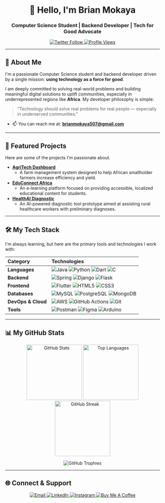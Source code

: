 <h1 align="center">👋 Hello, I'm Brian Mokaya</h1>
<h3 align="center">Computer Science Student | Backend Developer | Tech for Good Advocate</h3>

<p align="center">
  <a href="https://twitter.com/__mokaya__">
    <img src="https://img.shields.io/twitter/follow/__mokaya__?style=social" alt="Twitter Follow">
  </a>
  <a href="https://github.com/brian-mokaya">
    <img src="https://komarev.com/ghpvc/?username=brian-mokaya&label=Profile%20views&color=0e75b6&style=flat" alt="Profile Views">
  </a>
</p>

---

## 🌟 About Me

I'm a passionate Computer Science student and backend developer driven by a single mission: **using technology as a force for good**. 

I am deeply committed to solving real-world problems and building meaningful digital solutions to uplift communities, especially in underrepresented regions like **Africa**. My developer philosophy is simple:

> "Technology should solve real problems for real people — especially in underserved communities."

- 📫 You can reach me at: **brianmokaya507@gmail.com**

---

## 🚀 Featured Projects

Here are some of the projects I'm passionate about.

* **[AgriTech Dashboard](https://github.com/brian-mokaya/agritech-dashboard)**
    * A farm management system designed to help African smallholder farmers increase efficiency and yield.
* **[EduConnect Africa](https://github.com/brian-mokaya/educonnect)**
    * An e-learning platform focused on providing accessible, localized educational content for students.
* **[HealthAI Diagnostic](https://github.com/brian-mokaya/healthai)**
    * An AI-powered diagnostic tool prototype aimed at assisting rural healthcare workers with preliminary diagnoses.

---

## 🛠️ My Tech Stack

I'm always learning, but here are the primary tools and technologies I work with:

| Category | Technologies |
| :--- | :--- |
| **Languages** | ![Java](https://img.shields.io/badge/Java-ED8B00?logo=openjdk&logoColor=white) ![Python](https://img.shields.io/badge/Python-3670A0?logo=python&logoColor=ffdd54) ![Dart](https://img.shields.io/badge/Dart-0175C2?logo=dart&logoColor=white) ![C](https://img.shields.io/badge/C-00599C?logo=c&logoColor=white) |
| **Backend** | ![Spring](https://img.shields.io/badge/Spring-6DB33F?logo=spring&logoColor=white) ![Django](https://img.shields.io/badge/Django-092E20?logo=django&logoColor=white) ![Flask](https://img.shields.io/badge/Flask-000000?logo=flask&logoColor=white) |
| **Frontend** | ![Flutter](https://img.shields.io/badge/Flutter-02569B?logo=flutter&logoColor=white) ![HTML5](https://img.shields.io/badge/HTML5-E34F26?logo=html5&logoColor=white) ![CSS3](https://img.shields.io/badge/CSS3-1572B6?logo=css3&logoColor=white) |
| **Databases** | ![MySQL](https://img.shields.io/badge/MySQL-4479A1?logo=mysql&logoColor=white) ![PostgreSQL](https://img.shields.io/badge/PostgreSQL-4169E1?logo=postgresql&logoColor=white) ![MongoDB](https://img.shields.io/badge/MongoDB-47A248?logo=mongodb&logoColor=white) |
| **DevOps & Cloud** | ![AWS](https://img.shields.io/badge/AWS-FF9900?logo=amazonaws&logoColor=white) ![GitHub Actions](https://img.shields.io/badge/GitHub_Actions-2088FF?logo=githubactions&logoColor=white) ![Git](https://img.shields.io/badge/Git-F05032?logo=git&logoColor=white) |
| **Tools** | ![Postman](https://img.shields.io/badge/Postman-FF6C37?logo=postman&logoColor=white) ![Figma](https://img.shields.io/badge/Figma-F24E1E?logo=figma&logoColor=white) ![Arduino](https://img.shields.io/badge/Arduino-00979D?logo=arduino&logoColor=white) |

---

## 📊 My GitHub Stats

<div align="center">
  <img height="180em" src="https://github-readme-stats.vercel.app/api?username=brian-mokaya&show_icons=true&theme=github_dark&include_all_commits=true&count_private=true" alt="GitHub Stats"/>
  <img height="180em" src="https://github-readme-stats.vercel.app/api/top-langs/?username=brian-mokaya&layout=compact&langs_count=8&theme=github_dark" alt="Top Languages"/>
  <a href="https://git.io/streak-stats">
    <img height="180em" src="https://streak-stats.demolab.com/?user=brian-mokaya&theme=github-dark" alt="GitHub Streak"/>
  </a>
</div>

<p align="center">
  <img src="https://github-profile-trophy.vercel.app/?username=brian-mokaya&theme=radical&no-frame=true&no-bg=true&margin-w=4&column=7" alt="GitHub Trophies"/>
</p>

---

## 🌐 Connect & Support

<p align="center">
  <a href="mailto:brianmokaya507@gmail.com">
    <img src="https://img.shields.io/badge/Gmail-D14836?style=for-the-badge&logo=gmail&logoColor=white" alt="Email"/>
  </a>
  <a href="https://www.linkedin.com/in/brian-mokaya-97b804364/">
    <img src="https://img.shields.io/badge/LinkedIn-0077B5?style=for-the-badge&logo=linkedin&logoColor=white" alt="LinkedIn"/>
  </a>
  <a href="https://www.instagram.com/mo.ka.ya/">
    <img src="https://img.shields.io/badge/Instagram-E4405F?style=for-the-badge&logo=instagram&logoColor=white" alt="Instagram"/>
  </a>
  <a href="https://buymeacoffee.com/mokaya">
    <img src="https://img.shields.io/badge/Buy_Me_A_Coffee-FFDD00?style=for-the-badge&logo=buy-me-a-coffee&logoColor=black" alt="Buy Me A Coffee"/>
  </a>
</p>
